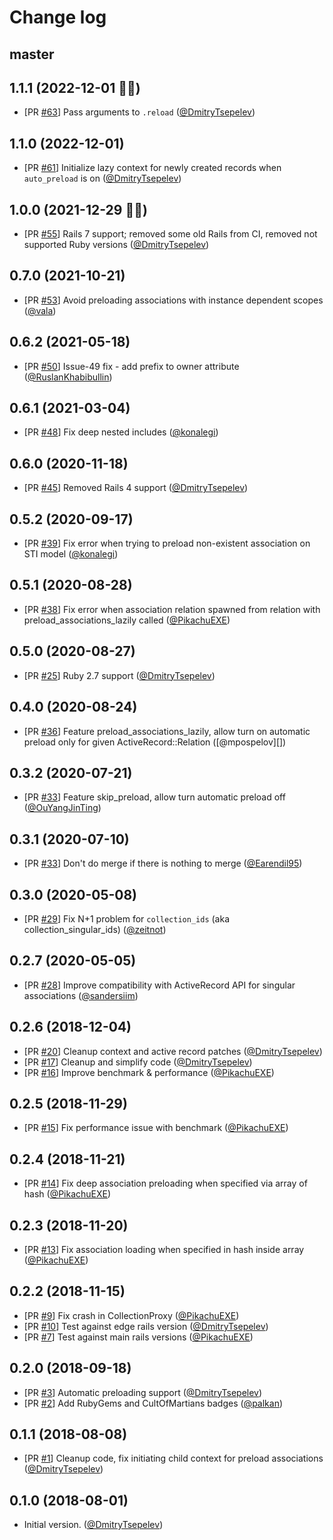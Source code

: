 # Change log

## master

## 1.1.1 (2022-12-01 🤦‍♂️)

- [PR [#63](https://github.com/DmitryTsepelev/ar_lazy_preload/pull/63)] Pass arguments to `.reload` ([@DmitryTsepelev][])

## 1.1.0 (2022-12-01)

- [PR [#61](https://github.com/DmitryTsepelev/ar_lazy_preload/pull/61)] Initialize lazy context for newly created records when `auto_preload` is on ([@DmitryTsepelev][])

## 1.0.0 (2021-12-29 🎄🎅)

- [PR [#55](https://github.com/DmitryTsepelev/ar_lazy_preload/pull/55)] Rails 7 support; removed some old Rails from CI, removed not supported Ruby versions ([@DmitryTsepelev][])

## 0.7.0 (2021-10-21)

- [PR [#53](https://github.com/DmitryTsepelev/ar_lazy_preload/pull/53)] Avoid preloading associations with instance dependent scopes  ([@vala][])

## 0.6.2 (2021-05-18)

- [PR [#50](https://github.com/DmitryTsepelev/ar_lazy_preload/pull/50)] Issue-49 fix - add prefix to owner attribute ([@RuslanKhabibullin][])

## 0.6.1 (2021-03-04)

- [PR [#48](https://github.com/DmitryTsepelev/ar_lazy_preload/pull/48)] Fix deep nested includes ([@konalegi][])

## 0.6.0 (2020-11-18)

- [PR [#45](https://github.com/DmitryTsepelev/ar_lazy_preload/pull/45)] Removed Rails 4 support ([@DmitryTsepelev][])

## 0.5.2 (2020-09-17)

- [PR [#39](https://github.com/DmitryTsepelev/ar_lazy_preload/pull/39)] Fix error when trying to preload non-existent association on STI model ([@konalegi][])

## 0.5.1 (2020-08-28)

- [PR [#38](https://github.com/DmitryTsepelev/ar_lazy_preload/pull/38)] Fix error when association relation spawned from relation with preload_associations_lazily called ([@PikachuEXE][])

## 0.5.0 (2020-08-27)

- [PR [#25](https://github.com/DmitryTsepelev/ar_lazy_preload/pull/25)] Ruby 2.7 support ([@DmitryTsepelev][])

## 0.4.0 (2020-08-24)

- [PR [#36](https://github.com/DmitryTsepelev/ar_lazy_preload/pull/36)] Feature preload_associations_lazily, allow turn on automatic preload only for given ActiveRecord::Relation ([@mpospelov][])

## 0.3.2 (2020-07-21)

- [PR [#33](https://github.com/DmitryTsepelev/ar_lazy_preload/pull/34)] Feature skip_preload, allow turn automatic preload off ([@OuYangJinTing][])

## 0.3.1 (2020-07-10)

- [PR [#33](https://github.com/DmitryTsepelev/ar_lazy_preload/pull/33)] Don't do merge if there is nothing to merge ([@Earendil95][])

## 0.3.0 (2020-05-08)

- [PR [#29](https://github.com/DmitryTsepelev/ar_lazy_preload/pull/29)] Fix N+1 problem for `collection_ids` (aka collection_singular_ids) ([@zeitnot][])

## 0.2.7 (2020-05-05)

- [PR [#28](https://github.com/DmitryTsepelev/ar_lazy_preload/pull/28)] Improve compatibility with ActiveRecord API for singular associations  ([@sandersiim][])

## 0.2.6 (2018-12-04)

- [PR [#20](https://github.com/DmitryTsepelev/ar_lazy_preload/pull/20)] Cleanup context and active record patches ([@DmitryTsepelev][])
- [PR [#17](https://github.com/DmitryTsepelev/ar_lazy_preload/pull/17)] Cleanup and simplify code ([@DmitryTsepelev][])
- [PR [#16](https://github.com/DmitryTsepelev/ar_lazy_preload/pull/16)] Improve benchmark & performance  ([@PikachuEXE][])

## 0.2.5 (2018-11-29)

- [PR [#15](https://github.com/DmitryTsepelev/ar_lazy_preload/pull/15)] Fix performance issue with benchmark ([@PikachuEXE][])

## 0.2.4 (2018-11-21)

- [PR [#14](https://github.com/DmitryTsepelev/ar_lazy_preload/pull/14)] Fix deep association preloading when specified via array of hash  ([@PikachuEXE][])

## 0.2.3 (2018-11-20)

- [PR [#13](https://github.com/DmitryTsepelev/ar_lazy_preload/pull/13)] Fix association loading when specified in hash inside array ([@PikachuEXE][])

## 0.2.2 (2018-11-15)

- [PR [#9](https://github.com/DmitryTsepelev/ar_lazy_preload/pull/9)] Fix crash in CollectionProxy ([@PikachuEXE][])
- [PR [#10](https://github.com/DmitryTsepelev/ar_lazy_preload/pull/10)] Test against edge rails version ([@DmitryTsepelev][])
- [PR [#7](https://github.com/DmitryTsepelev/ar_lazy_preload/pull/7)] Test against main rails versions ([@PikachuEXE][])

## 0.2.0 (2018-09-18)

- [PR [#3](https://github.com/DmitryTsepelev/ar_lazy_preload/pull/3)] Automatic preloading support ([@DmitryTsepelev][])
- [PR [#2](https://github.com/DmitryTsepelev/ar_lazy_preload/pull/2)] Add RubyGems and CultOfMartians badges ([@palkan][])

## 0.1.1 (2018-08-08)

- [PR [#1](https://github.com/DmitryTsepelev/ar_lazy_preload/pull/1)] Cleanup code, fix initiating child context for preload associations ([@DmitryTsepelev][])

## 0.1.0 (2018-08-01)

- Initial version. ([@DmitryTsepelev][])

[@DmitryTsepelev]: https://github.com/DmitryTsepelev
[@palkan]: https://github.com/palkan
[@PikachuEXE]: https://github.com/PikachuEXE
[@sandersiim]: https://github.com/sandersiim
[@zeitnot]: https://github.com/zeitnot
[@Earendil95]: https://github.com/Earendil95
[@OuYangJinTing]: https://github.com/OuYangJinTing
[@konalegi]: https://github.com/konalegi
[@RuslanKhabibullin]: https://github.com/RuslanKhabibullin
[@vala]: https://github.com/vala
